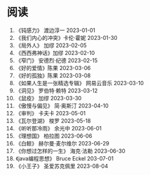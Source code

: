 # 阅读
1. 《钝感力》 渡边淳一 2023-01-01
2. 《我们内心的冲突》卡伦·霍妮 2023-01-30
3. 《局外人》 加缪 2023-02-05
4. 《西西弗神话》加缪 2023-02-10
5. 《窄门》 安德烈·纪德 2023-02-15
6. 《好的爱情》陈果 2023-03-06
7. 《好的孤独》陈果 2023-03-08
8. 《如果人生是一张精选专辑》 网易云音乐 2023-03-10
9. 《洞见》 罗伯特·赖特 2023-03-12
10. 《鼠疫》 加缪 2023-03-30
11. 《傲慢与偏见》 简·奥斯汀 2023-04-10
12. 《审判》 卡夫卡 2023-05-01
13. 《瓦尔登湖》 梭罗 2023-05-18
14. 《听听那冷雨》 余光中 2023-06-01
15. 《理想国》 柏拉图 2023-06-06
16. 《白鲸》 赫尔曼·麦尔维尔 2023-06-29
17. 《你想过怎样的一生》 海克·法勒 2023-06-30
18. 《java编程思想》 Bruce Eckel 203-07-01
19. 《小王子》 圣爱苏克佩里 2023-08-04




